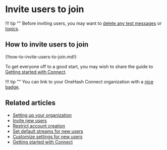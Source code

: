 # Invite users to join

!!! tip ""
     Before inviting users, you may want to [delete any test messages][delete-message]
     or [topics](/help/delete-a-topic).

[delete-message]: /help/delete-a-message#delete-a-message-completely

## How to invite users to join

{!how-to-invite-users-to-join.md!}

To get everyone off to a good start, you may wish to share the guide
to [Getting started with Connect](/help/getting-started-with-connect).

!!! tip ""
    You can link to your OneHash Connect organization with a [nice badge](/help/linking-to-connect).

## Related articles

* [Setting up your organization](/help/getting-your-organization-started-with-connect)
* [Invite new users](/help/invite-new-users)
* [Restrict account creation](/help/restrict-account-creation)
* [Set default streams for new users](/help/set-default-streams-for-new-users)
* [Customize settings for new users](/help/customize-settings-for-new-users)
* [Getting started with Connect](/help/getting-started-with-connect)
